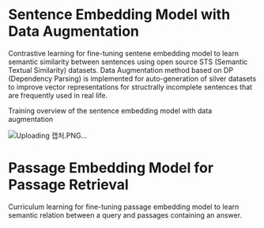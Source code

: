 # Sentence Embedding Model with Data Augmentation 
Contrastive learning for fine-tuning sentene embedding model to learn semantic similarity between sentences using open source STS (Semantic Textual Similarity) datasets.
Data Augmentation method based on DP (Dependency Parsing) is implemented for auto-generation of silver datasets to improve vector representations for structrally incomplete sentences that are frequently used in real life.

Training overview of the sentence embedding model with data augmentation

![Uploading 캡처.PNG…]()



# Passage Embedding Model for Passage Retrieval
Curriculum learning for fine-tuning passage embedding model to learn semantic relation between a query and passages containing an answer. 
